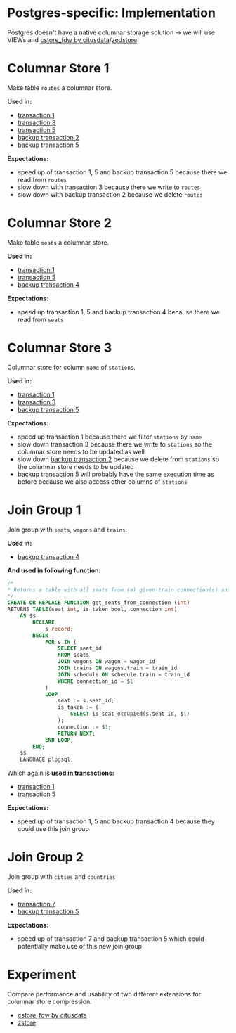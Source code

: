 # Postgres-specific: Implementation

Postgres doesn't have a native columnar storage solution → we will use VIEWs and [cstore_fdw by citusdata](https://github.com/citusdata/cstore_fdw)/[zedstore](https://github.com/greenplum-db/postgres/tree/zedstore)

# Columnar Store 1
Make table `routes` a columnar store.

**Used in:**

- [transaction 1](https://github.com/ADB-Team/railway-db-public/blob/main/query-plans/original/transaction1.md)
- [transaction 3](https://github.com/ADB-Team/railway-db-public/blob/main/query-plans/original/transaction3.md)
- [transaction 5](https://github.com/ADB-Team/railway-db-public/blob/main/query-plans/original/transaction5.md)
- [backup transaction 2](https://github.com/ADB-Team/railway-db-public/blob/main/query-plans/original/backup-transaction2.md)
- [backup transaction 5](https://github.com/ADB-Team/railway-db-public/blob/main/query-plans/original/backup-transaction5.md)

**Expectations:**

- speed up of transaction 1, 5 and backup transaction 5 because there we read from `routes`
- slow down with transaction 3 because there we write to `routes`
- slow down with backup transaction 2 because we delete `routes`

# Columnar Store 2
Make table `seats` a columnar store.

**Used in:**

- [transaction 1](https://github.com/ADB-Team/railway-db-public/blob/main/query-plans/original/transaction1.md)
- [transaction 5](https://github.com/ADB-Team/railway-db-public/blob/main/query-plans/original/transaction5.md)
- [backup transaction 4](https://github.com/ADB-Team/railway-db-public/blob/main/query-plans/original/backup-transaction4.md)

**Expectations:**

- speed up transaction 1, 5 and backup transaction 4 because there we read from `seats`

# Columnar Store 3
Columnar store for column `name` of `stations`.

**Used in:**

- [transaction 1](https://github.com/ADB-Team/railway-db-public/blob/main/query-plans/original/transaction1.md)
- [transaction 3](https://github.com/ADB-Team/railway-db-public/blob/main/query-plans/original/transaction3.md)
- [backup transaction 5](https://github.com/ADB-Team/railway-db-public/blob/main/query-plans/original/backup-transaction5.md)

**Expectations:**

- speed up transaction 1 because there we filter `stations` by `name`
- slow down transaction 3 because there we write to `stations` so the columnar store needs to be updated as well
- slow down [backup transaction 2](https://github.com/ADB-Team/railway-db-public/blob/main/query-plans/original/backup-transaction2.md) because we delete from `stations` so the columnar store needs to be updated
- backup transaction 5 will probably have the same execution time as before because we also access other columns of `stations`

# Join Group 1
Join group with `seats`, `wagons` and `trains`.

**Used in:**

- [backup transaction 4](https://github.com/ADB-Team/railway-db-public/blob/main/query-plans/original/backup-transaction4.md)

**And used in following function:**
```sql
/*
* Returns a table with all seats from (a) given train connection(s) and if they're occupied.
*/
CREATE OR REPLACE FUNCTION get_seats_from_connection (int)
RETURNS TABLE(seat int, is_taken bool, connection int)
	AS $$
		DECLARE
			s record;
		BEGIN
			FOR s IN (
				SELECT seat_id
				FROM seats
				JOIN wagons ON wagon = wagon_id
				JOIN trains ON wagons.train = train_id
				JOIN schedule ON schedule.train = train_id
				WHERE connection_id = $1
			)
			LOOP
				seat := s.seat_id;
				is_taken := (
					SELECT is_seat_occupied(s.seat_id, $1)
				);
				connection := $1;
				RETURN NEXT;
			END LOOP;
		END;
	$$
	LANGUAGE plpgsql;
```

Which again is **used in transactions:**

- [transaction 1](https://github.com/ADB-Team/railway-db-public/blob/main/query-plans/original/transaction1.md#main-query)
- [transaction 5](https://github.com/ADB-Team/railway-db-public/blob/main/query-plans/original/transaction5.md#calculate-occupancy-rat)

**Expectations:**

- speed up of transaction 1, 5 and backup transaction 4 because they could use this join group

# Join Group 2
Join group with `cities` and `countries`

**Used in:**

- [transaction 7](https://github.com/ADB-Team/railway-db-public/blob/main/query-plans/original/transaction7.md#delete-from-passengers_schedule-for-every-connection-with-this-train)
- [backup transaction 5](https://github.com/ADB-Team/railway-db-public/blob/main/query-plans/original/backup-transaction5.md)

**Expectations:**

- speed up of transaction 7  and backup transaction 5 which could potentially make use of this new join group

# Experiment

Compare performance and usability of two different extensions for columnar store compression:

- [cstore_fdw by citusdata](https://github.com/citusdata/cstore_fdw)
- [zstore](https://github.com/greenplum-db/postgres/tree/zedstore)
